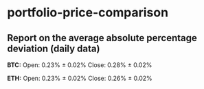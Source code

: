 # portfolio-price-comparison

## Report on the average absolute percentage deviation (daily data)

**BTC:**
Open: 0.23% ± 0.02%
Close: 0.28% ± 0.02%

**ETH:**
Open: 0.23% ± 0.02%
Close: 0.26% ± 0.02%
